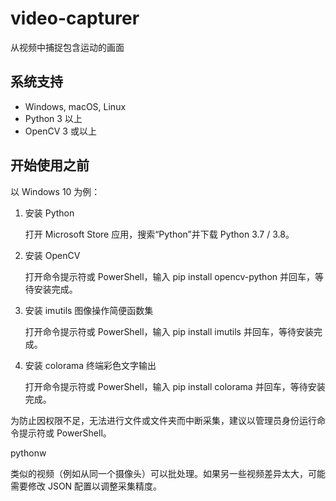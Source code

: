 # video-capturer
 从视频中捕捉包含运动的画面

## 系统支持

* Windows, macOS, Linux
* Python 3 以上
* OpenCV 3 或以上

## 开始使用之前

以 Windows 10 为例：

1. 安装 Python

   打开 Microsoft Store 应用，搜索“Python”并下载 Python 3.7 / 3.8。

2. 安装 OpenCV

   打开命令提示符或 PowerShell，输入 pip install opencv-python 并回车，等待安装完成。

3. 安装 imutils 图像操作简便函数集

   打开命令提示符或 PowerShell，输入 pip install imutils 并回车，等待安装完成。

4. 安装 colorama 终端彩色文字输出

   打开命令提示符或 PowerShell，输入 pip install colorama 并回车，等待安装完成。

为防止因权限不足，无法进行文件或文件夹而中断采集，建议以管理员身份运行命令提示符或 PowerShell。

pythonw

类似的视频（例如从同一个摄像头）可以批处理。如果另一些视频差异太大，可能需要修改 JSON 配置以调整采集精度。
